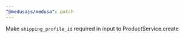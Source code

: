 ```yaml
---
"@medusajs/medusa": patch
---
```


Make `shipping_profile_id` required in input to ProductService.create
